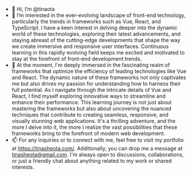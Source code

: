 - 👋 Hi, I’m @tinaota
- 👀 I’m interested in the ever-evolving landscape of front-end technology, particularly the trends in frameworks such as Vue, React, and TypeScript. I have a keen interest in delving deeper into the dynamic world of these technologies, exploring their latest advancements, and staying abreast of the cutting-edge developments that shape the way we create immersive and responsive user interfaces. Continuous learning in this rapidly evolving field keeps me excited and motivated to stay at the forefront of front-end development trends.
- 🌱 At the moment, I'm deeply immersed in the fascinating realm of frameworks that optimize the efficiency of leading technologies like Vue and React. The dynamic nature of these frameworks not only captivates me but also drives my passion for understanding how to harness their full potential. As I navigate through the intricate details of Vue and React, I find myself exploring innovative ways to streamline and enhance their performance. This learning journey is not just about mastering the frameworks but also about uncovering the nuanced techniques that contribute to creating seamless, responsive, and visually stunning web applications. It's a thrilling adventure, and the more I delve into it, the more I realize the vast possibilities that these frameworks bring to the forefront of modern web development.
- 📫 For any inquiries or to connect with me, feel free to visit my portfolio at https://tinasheota.com/. Additionally, you can drop me a message at tinasheota@gmail.com. I'm always open to discussions, collaborations, or just a friendly chat about anything related to my work or shared interests.

<!---
tinaota/tinaota is a ✨ special ✨ repository because its `README.md` (this file) appears on your GitHub profile.
You can click the Preview link to take a look at your changes.
--->
